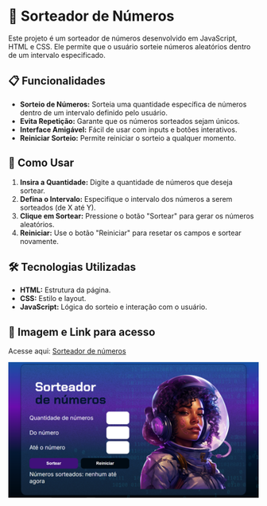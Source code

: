 # 🎲 Sorteador de Números

Este projeto é um sorteador de números desenvolvido em JavaScript, HTML e CSS. Ele permite que o usuário sorteie números aleatórios dentro de um intervalo especificado.

## 📋 Funcionalidades

- **Sorteio de Números:** Sorteia uma quantidade específica de números dentro de um intervalo definido pelo usuário.
- **Evita Repetição:** Garante que os números sorteados sejam únicos.
- **Interface Amigável:** Fácil de usar com inputs e botões interativos.
- **Reiniciar Sorteio:** Permite reiniciar o sorteio a qualquer momento.

## 🚀 Como Usar

1. **Insira a Quantidade:** Digite a quantidade de números que deseja sortear.
2. **Defina o Intervalo:** Especifique o intervalo dos números a serem sorteados (de X até Y).
3. **Clique em Sortear:** Pressione o botão "Sortear" para gerar os números aleatórios.
4. **Reiniciar:** Use o botão "Reiniciar" para resetar os campos e sortear novamente.

## 🛠️ Tecnologias Utilizadas

- **HTML:** Estrutura da página.
- **CSS:** Estilo e layout.
- **JavaScript:** Lógica do sorteio e interação com o usuário.

## 📸 Imagem e Link para acesso

Acesse aqui: [Sorteador de números](https://sorteador-numeros-wine.vercel.app/)

![Imagem do Programa](./img/programa.PNG)


